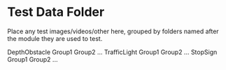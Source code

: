 # Test Data Folder
Place any test images/videos/other here, grouped by folders named after the module they are used to test.

DepthObstacle
	Group1
	Group2
	...
TrafficLight
	Group1
	Group2
	...
StopSign
	Group1
	Group2
	...